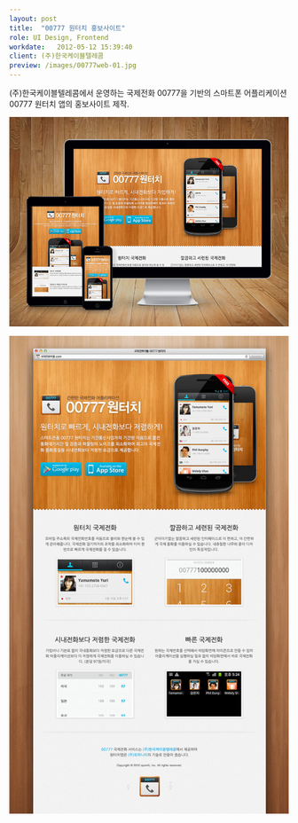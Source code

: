 ```yaml
---
layout: post
title:  "00777 원터치 홍보사이트"
role: UI Design, Frontend
workdate:   2012-05-12 15:39:40
client: (주)한국케이블텔레콤
preview: /images/00777web-01.jpg
---
```


(주)한국케이블텔레콤에서 운영하는 국제전화 00777을 기반의 스마트폰 어플리케이션 00777 원터치 앱의 홍보사이트 제작.

![Picture 1](/images/00777web-01.jpg)

![Picture 2](/images/00777web-02.jpg)